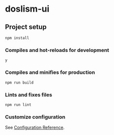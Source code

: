# doslism-ui

## Project setup
```
npm install
```

### Compiles and hot-reloads for development
```
y
```

### Compiles and minifies for production
```
npm run build
```

### Lints and fixes files
```
npm run lint
```

### Customize configuration
See [Configuration Reference](https://cli.vuejs.org/config/).
